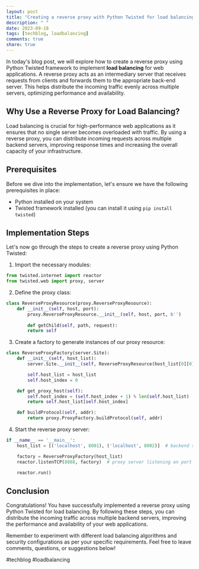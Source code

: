 ```yaml
---
layout: post
title: "Creating a reverse proxy with Python Twisted for load balancing"
description: " "
date: 2023-09-18
tags: [techblog, loadbalancing]
comments: true
share: true
---
```


In today's blog post, we will explore how to create a reverse proxy using Python Twisted framework to implement **load balancing** for web applications. A reverse proxy acts as an intermediary server that receives requests from clients and forwards them to the appropriate back-end server. This helps distribute the incoming traffic evenly across multiple servers, optimizing performance and availability.

## Why Use a Reverse Proxy for Load Balancing?

Load balancing is crucial for high-performance web applications as it ensures that no single server becomes overloaded with traffic. By using a reverse proxy, you can distribute incoming requests across multiple backend servers, improving response times and increasing the overall capacity of your infrastructure.

## Prerequisites

Before we dive into the implementation, let's ensure we have the following prerequisites in place:

- Python installed on your system
- Twisted framework installed (you can install it using `pip install twisted`)

## Implementation Steps

Let's now go through the steps to create a reverse proxy using Python Twisted:

1. Import the necessary modules:
```python
from twisted.internet import reactor
from twisted.web import proxy, server
```

2. Define the proxy class:
```python
class ReverseProxyResource(proxy.ReverseProxyResource):
    def __init__(self, host, port):
        proxy.ReverseProxyResource.__init__(self, host, port, b'')
        
        def getChild(self, path, request):
        return self
```

3. Create a factory to generate instances of our proxy resource:
```python
class ReverseProxyFactory(server.Site):
    def __init__(self, host_list):
        server.Site.__init__(self, ReverseProxyResource(host_list[0][0], host_list[0][1]))

        self.host_list = host_list
        self.host_index = 0

    def get_proxy_host(self):
        self.host_index = (self.host_index + 1) % len(self.host_list)
        return self.host_list[self.host_index]

    def buildProtocol(self, addr):
        return proxy.ProxyFactory.buildProtocol(self, addr)
```

4. Start the reverse proxy server:
```python
if __name__ == '__main__':
    host_list = [('localhost', 8001), ('localhost', 8002)]  # backend server list

    factory = ReverseProxyFactory(host_list)
    reactor.listenTCP(8888, factory)  # proxy server listening on port 8888

    reactor.run()
```

## Conclusion

Congratulations! You have successfully implemented a reverse proxy using Python Twisted for load balancing. By following these steps, you can distribute the incoming traffic across multiple backend servers, improving the performance and availability of your web applications.

Remember to experiment with different load balancing algorithms and security configurations as per your specific requirements. Feel free to leave comments, questions, or suggestions below!

#techblog #loadbalancing